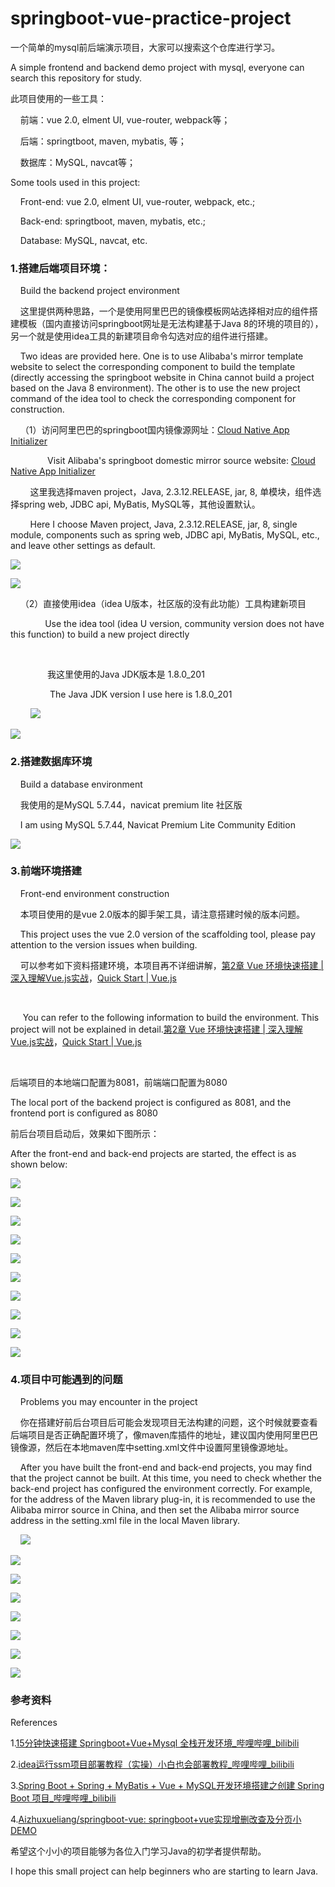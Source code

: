 # springboot-vue-practice-project

一个简单的mysql前后端演示项目，大家可以搜索这个仓库进行学习。



A simple frontend and backend demo project with mysql, everyone can search this repository for study.



此项目使用的一些工具：

    前端：vue 2.0, elment UI, vue-router, webpack等；

    后端：springtboot, maven, mybatis, 等；

    数据库：MySQL, navcat等；



Some tools used in this project:

    Front-end: vue 2.0, elment UI, vue-router, webpack, etc.;

    Back-end: springtboot, maven, mybatis, etc.;

    Database: MySQL, navcat, etc.



### 1.搭建后端项目环境：

    Build the backend project environment



    这里提供两种思路，一个是使用阿里巴巴的镜像模板网站选择相对应的组件搭建模板（国内直接访问springboot网址是无法构建基于Java 8的环境的项目的），另一个就是使用idea工具的新建项目命令勾选对应的组件进行搭建。



    Two ideas are provided here. One is to use Alibaba's mirror template website to select the corresponding component to build the template (directly accessing the springboot website in China cannot build a project based on the Java 8 environment). The other is to use the new project command of the idea tool to check the corresponding component for construction.



    （1）访问阿里巴巴的springboot国内镜像源网址：[Cloud Native App Initializer](https://start.aliyun.com/)

               Visit Alibaba's springboot domestic mirror source website:  [Cloud Native App Initializer](https://start.aliyun.com/)



        这里我选择maven project，Java, 2.3.12.RELEASE, jar, 8, 单模块，组件选择spring web, JDBC api, MyBatis, MySQL等，其他设置默认。



        Here I choose Maven project, Java, 2.3.12.RELEASE, jar, 8, single module, components such as spring web, JDBC api, MyBatis, MySQL, etc., and leave other settings as default.



![](C:\Users\mi\Desktop\springboot\springboot-vue-practice-project\descriptionImage\screenshot_2025-04-24_10-46-47.png)

![](C:\Users\mi\Desktop\springboot\springboot-vue-practice-project\descriptionImage\screenshot_2025-04-24_10-47-29.png)



    （2）直接使用idea（idea U版本，社区版的没有此功能）工具构建新项目



              Use the idea tool (idea U version, community version does not have this function) to build a new project directly

                

               我这里使用的Java JDK版本是 1.8.0_201



                The Java JDK version I use here is 1.8.0_201

        ![](C:\Users\mi\Desktop\springboot\springboot-vue-practice-project\descriptionImage\screenshot_2025-04-24_10-52-21.png)

![](C:\Users\mi\Desktop\springboot\springboot-vue-practice-project\descriptionImage\屏幕截图%202025-04-26%20120929.png)



### 2.搭建数据库环境

    Build a database environment



    我使用的是MySQL 5.7.44，navicat premium lite 社区版



    I am using MySQL 5.7.44, Navicat Premium Lite Community Edition



![](C:\Users\mi\Desktop\springboot\springboot-vue-practice-project\descriptionImage\screenshot_2025-04-24_10-44-31.png)



### 3.前端环境搭建

    Front-end environment construction



    本项目使用的是vue 2.0版本的脚手架工具，请注意搭建时候的版本问题。



    This project uses the vue 2.0 version of the scaffolding tool, please pay attention to the version issues when building.



    可以参考如下资料搭建环境，本项目再不详细讲解，[第2章 Vue 环境快速搭建 | 深入理解Vue.js实战](https://godbasin.github.io/vue-ebook/vue-ebook/2.html)，[Quick Start | Vue.js](https://vuejs.org/guide/quick-start)

    

     You can refer to the following information to build the environment. This project will not be explained in detail.[第2章 Vue 环境快速搭建 | 深入理解Vue.js实战](https://godbasin.github.io/vue-ebook/vue-ebook/2.html)，[Quick Start | Vue.js](https://vuejs.org/guide/quick-start)

    



后端项目的本地端口配置为8081，前端端口配置为8080



The local port of the backend project is configured as 8081, and the frontend port is configured as 8080



前后台项目启动后，效果如下图所示：



After the front-end and back-end projects are started, the effect is as shown below:



![](C:\Users\mi\Desktop\springboot\springboot-vue-practice-project\descriptionImage\screenshot_2025-04-24_10-40-23.png)

![](C:\Users\mi\Desktop\springboot\springboot-vue-practice-project\descriptionImage\screenshot_2025-04-24_10-40-48.png)

![](C:\Users\mi\Desktop\springboot\springboot-vue-practice-project\descriptionImage\screenshot_2025-04-24_10-41-11.png)

![](C:\Users\mi\Desktop\springboot\springboot-vue-practice-project\descriptionImage\screenshot_2025-04-24_10-41-04.png)

![](C:\Users\mi\Desktop\springboot\springboot-vue-practice-project\descriptionImage\screenshot_2025-04-24_10-41-20.png)

![](C:\Users\mi\Desktop\springboot\springboot-vue-practice-project\descriptionImage\screenshot_2025-04-24_10-42-50.png)

![](C:\Users\mi\Desktop\springboot\springboot-vue-practice-project\descriptionImage\screenshot_2025-04-24_10-43-12.png)

![](C:\Users\mi\Desktop\springboot\springboot-vue-practice-project\descriptionImage\screenshot_2025-04-24_10-43-28.png)



![](C:\Users\mi\Desktop\springboot\springboot-vue-practice-project\descriptionImage\screenshot_2025-04-24_10-44-16.png)

![](C:\Users\mi\Desktop\springboot\springboot-vue-practice-project\descriptionImage\screenshot_2025-04-24_10-44-31.png)



### 4.项目中可能遇到的问题

    Problems you may encounter in the project



    你在搭建好前后台项目后可能会发现项目无法构建的问题，这个时候就要查看后端项目是否正确配置环境了，像maven库插件的地址，建议国内使用阿里巴巴镜像源，然后在本地maven库中setting.xml文件中设置阿里镜像源地址。



    After you have built the front-end and back-end projects, you may find that the project cannot be built. At this time, you need to check whether the back-end project has configured the environment correctly. For example, for the address of the Maven library plug-in, it is recommended to use the Alibaba mirror source in China, and then set the Alibaba mirror source address in the setting.xml file in the local Maven library.



    ![](C:\Users\mi\Desktop\springboot\springboot-vue-practice-project\descriptionImage\screenshot_2025-04-24_10-51-16.png)

![](C:\Users\mi\Desktop\springboot\springboot-vue-practice-project\descriptionImage\screenshot_2025-04-24_10-52-59.png)

![](C:\Users\mi\Desktop\springboot\springboot-vue-practice-project\descriptionImage\screenshot_2025-04-24_10-53-17.png)

![](C:\Users\mi\Desktop\springboot\springboot-vue-practice-project\descriptionImage\screenshot_2025-04-24_10-53-32.png)

![](C:\Users\mi\Desktop\springboot\springboot-vue-practice-project\descriptionImage\screenshot_2025-04-24_10-53-54.png)

![](C:\Users\mi\Desktop\springboot\springboot-vue-practice-project\descriptionImage\screenshot_2025-04-24_10-55-46.png)

![](C:\Users\mi\Desktop\springboot\springboot-vue-practice-project\descriptionImage\screenshot_2025-04-24_10-56-09.png)

![](C:\Users\mi\Desktop\springboot\springboot-vue-practice-project\descriptionImage\屏幕截图%202025-04-26%20123531.png)



### 参考资料

References



1.[15分钟快速搭建 Springboot+Vue+Mysql 全栈开发环境_哔哩哔哩_bilibili](https://www.bilibili.com/video/BV1Dx4y1x719/?spm_id_from=333.1387.favlist.content.click&vd_source=b98a4bb3352b7210efd735d586192e59)

2.[idea运行ssm项目部署教程（实操）小白也会部署教程_哔哩哔哩_bilibili](https://www.bilibili.com/video/BV1P9RkYuENr?spm_id_from=333.788.player.switch&vd_source=b98a4bb3352b7210efd735d586192e59)

3.[Spring Boot + Spring + MyBatis + Vue + MySQL开发环境搭建之创建 Spring Boot 项目_哔哩哔哩_bilibili](https://www.bilibili.com/video/BV1WToXYMEWC/?spm_id_from=333.1387.favlist.content.click&vd_source=b98a4bb3352b7210efd735d586192e59)

4.[Aizhuxueliang/springboot-vue: springboot+vue实现增删改查及分页小DEMO](https://github.com/Aizhuxueliang/springboot-vue)



希望这个小小的项目能够为各位入门学习Java的初学者提供帮助。

I hope this small project can help beginners who are starting to learn Java.
